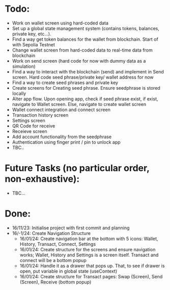 # Todo:

- Work on wallet screen using hard-coded data
- Set up a global state management system (contains tokens, balances, private key, etc...).
- Find a way get token balances for the wallet from blockchain. Start of with Sepolia Testnet
- Change wallet screen from hard-coded data to real-time data from blockchain
- Work on send screen (hard code for now with dummy data as a simulation)
- Find a way to interact with the blockchain (send) and implement in Send screen. Hard code seed phrase/private key/ wallet address for now
- Find a way to create seed phrases and private key
- Create screens for Creating seed phrase. Ensure seedphrase is stored locally
- Alter app flow. Upon opening app, check if seed phrase exist, if exist, navigate to Wallet screen. Else, navigate to create wallet screen
- Wallet connect integration and connect screen
- Transaction history screen
- Settings screen
- QR Code for receive
- Receieve screen
- Add account functionality from the seedphrase
- Authentication using finger print / pin to unlock app
- TBC..

# Future Tasks (no particular order, non-exhaustive):

- TBC...

# Done:

- 16/11/23: Initialise project with first commit and planning
- 16/-1/24: Create Navigation Structure
  - 16/01/24: Create navigation bar at the bottom with 5 icons: Wallet, History, Transact, Connect, Settings
  - 16/01/24: Create structure for the screens and ensure navigation works; Wallet, History and Settings is a screen itself. Transact and connect will be a bottom popup
  - 16/01/24: Handle it as a drawer that pops up. That, to see if drawer is open, put variable in global state (useContext)
  - 16/01/24: Create structure for Transact pages: Swap (Screen), Send (Screen), Receive (bottom popup)
